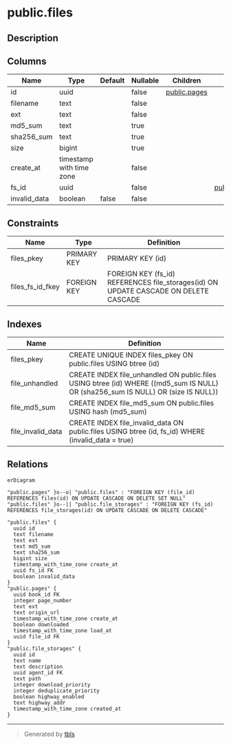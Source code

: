 # public.files

## Description

## Columns

| Name | Type | Default | Nullable | Children | Parents | Comment |
| ---- | ---- | ------- | -------- | -------- | ------- | ------- |
| id | uuid |  | false | [public.pages](public.pages.md) |  |  |
| filename | text |  | false |  |  |  |
| ext | text |  | false |  |  |  |
| md5_sum | text |  | true |  |  |  |
| sha256_sum | text |  | true |  |  |  |
| size | bigint |  | true |  |  |  |
| create_at | timestamp with time zone |  | false |  |  |  |
| fs_id | uuid |  | false |  | [public.file_storages](public.file_storages.md) |  |
| invalid_data | boolean | false | false |  |  |  |

## Constraints

| Name | Type | Definition |
| ---- | ---- | ---------- |
| files_pkey | PRIMARY KEY | PRIMARY KEY (id) |
| files_fs_id_fkey | FOREIGN KEY | FOREIGN KEY (fs_id) REFERENCES file_storages(id) ON UPDATE CASCADE ON DELETE CASCADE |

## Indexes

| Name | Definition |
| ---- | ---------- |
| files_pkey | CREATE UNIQUE INDEX files_pkey ON public.files USING btree (id) |
| file_unhandled | CREATE INDEX file_unhandled ON public.files USING btree (id) WHERE ((md5_sum IS NULL) OR (sha256_sum IS NULL) OR (size IS NULL)) |
| file_md5_sum | CREATE INDEX file_md5_sum ON public.files USING hash (md5_sum) |
| file_invalid_data | CREATE INDEX file_invalid_data ON public.files USING btree (id, fs_id) WHERE (invalid_data = true) |

## Relations

```mermaid
erDiagram

"public.pages" }o--o| "public.files" : "FOREIGN KEY (file_id) REFERENCES files(id) ON UPDATE CASCADE ON DELETE SET NULL"
"public.files" }o--|| "public.file_storages" : "FOREIGN KEY (fs_id) REFERENCES file_storages(id) ON UPDATE CASCADE ON DELETE CASCADE"

"public.files" {
  uuid id
  text filename
  text ext
  text md5_sum
  text sha256_sum
  bigint size
  timestamp_with_time_zone create_at
  uuid fs_id FK
  boolean invalid_data
}
"public.pages" {
  uuid book_id FK
  integer page_number
  text ext
  text origin_url
  timestamp_with_time_zone create_at
  boolean downloaded
  timestamp_with_time_zone load_at
  uuid file_id FK
}
"public.file_storages" {
  uuid id
  text name
  text description
  uuid agent_id FK
  text path
  integer download_priority
  integer deduplicate_priority
  boolean highway_enabled
  text highway_addr
  timestamp_with_time_zone created_at
}
```

---

> Generated by [tbls](https://github.com/k1LoW/tbls)
